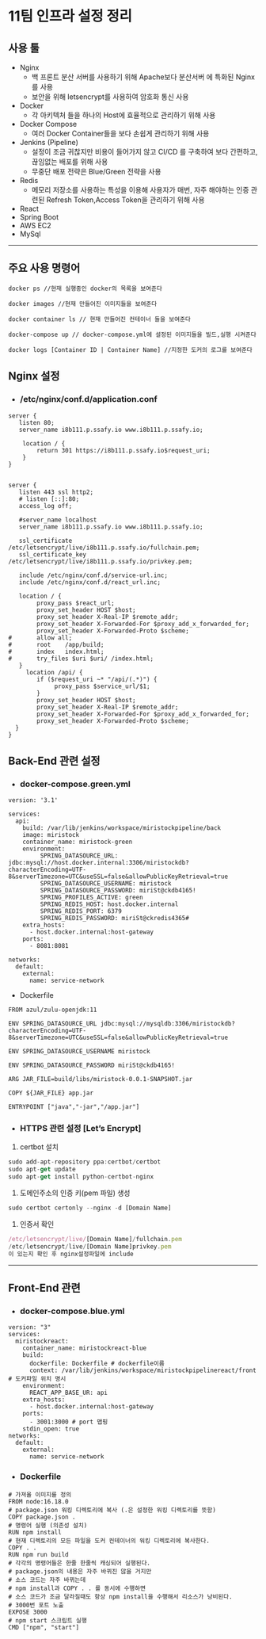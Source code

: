 # 11팀 인프라 설정 정리

## 사용 툴
- Nginx 
    - 백 프론트 분산 서버를 사용하기 위해 Apache보다 분산서버 에 특화된 Nginx를 사용
    - 보안을 위해 letsencrypt를 사용하여 암호화 통신 사용
- Docker
    - 각 아키텍처 들을 하나의 Host에 효율적으로 관리하기 위해 사용
- Docker Compose
    - 여러 Docker Container들을 보다 손쉽게 관리하기 위해 사용 
- Jenkins (Pipeline)
    - 설정이 조금 귀찮지만 비용이 들어가지 않고 CI/CD 를 구축하여 보다 간편하고, 끊임없는 배포를 위해 사용
    - 무중단 배포 전략은 Blue/Green 전략을 사용
- Redis
    - 메모리 저장소를 사용하는 특성을 이용해 사용자가 매번, 자주 해야하는 인증 관련된 Refresh Token,Access Token을 관리하기 위해 사용
- React
- Spring Boot
- AWS EC2
- MySql
---

## 주요 사용 명령어


```
docker ps //현재 실행중인 docker의 목록을 보여준다
```

```
docker images //현재 만들어진 이미지들을 보여준다
```

```
docker container ls // 현재 만들어진 컨테이너 들을 보여준다
```

```
docker-compose up // docker-compose.yml에 설정된 이미지들을 빌드,실행 시켜준다
```

```
docker logs [Container ID | Container Name] //지정한 도커의 로그를 보여준다
```

## Nginx 설정
- ### /etc/nginx/conf.d/application.conf
```Linux
server {
   listen 80;
   server_name i8b111.p.ssafy.io www.i8b111.p.ssafy.io;

    location / {
        return 301 https://i8b111.p.ssafy.io$request_uri;
    }
}


server {
   listen 443 ssl http2;
   # listen [::]:80;
   access_log off;

   #server_name localhost
   server_name i8b111.p.ssafy.io www.i8b111.p.ssafy.io;

   ssl_certificate /etc/letsencrypt/live/i8b111.p.ssafy.io/fullchain.pem;
   ssl_certificate_key /etc/letsencrypt/live/i8b111.p.ssafy.io/privkey.pem;

   include /etc/nginx/conf.d/service-url.inc;
   include /etc/nginx/conf.d/react_url.inc;

   location / {
        proxy_pass $react_url;
        proxy_set_header HOST $host;
        proxy_set_header X-Real-IP $remote_addr;
        proxy_set_header X-Forwarded-For $proxy_add_x_forwarded_for;
        proxy_set_header X-Forwarded-Proto $scheme;
#       allow all;
#       root    /app/build;
#       index   index.html;
#       try_files $uri $uri/ /index.html;
   }
     location /api/ {
        if ($request_uri ~* "/api/(.*)") {
             proxy_pass $service_url/$1;
        }
        proxy_set_header HOST $host;
        proxy_set_header X-Real-IP $remote_addr;
        proxy_set_header X-Forwarded-For $proxy_add_x_forwarded_for;
        proxy_set_header X-Forwarded-Proto $scheme;
  }
}

```
## Back-End 관련 설정


- ### docker-compose.green.yml
```
version: '3.1'

services:
  api:
    build: /var/lib/jenkins/workspace/miristockpipeline/back
    image: miristock
    container_name: miristock-green
    environment:
         SPRING_DATASOURCE_URL: jdbc:mysql://host.docker.internal:3306/miristockdb?characterEncoding=UTF-8&serverTimezone=UTC&useSSL=false&allowPublicKeyRetrieval=true
         SPRING_DATASOURCE_USERNAME: miristock
         SPRING_DATASOURCE_PASSWORD: miriSt@ckdb4165!
         SPRING_PROFILES_ACTIVE: green
         SPRING_REDIS_HOST: host.docker.internal
         SPRING_REDIS_PORT: 6379
         SPRING_REDIS_PASSWORD: miriSt@ckredis4365#
    extra_hosts:
      - host.docker.internal:host-gateway
    ports:
      - 8081:8081

networks:
  default:
    external:
      name: service-network

```

- Dockerfile
```
FROM azul/zulu-openjdk:11

ENV SPRING_DATASOURCE_URL jdbc:mysql://mysqldb:3306/miristockdb?characterEncoding=UTF-8&serverTimezone=UTC&useSSL=false&allowPublicKeyRetrieval=true

ENV SPRING_DATASOURCE_USERNAME miristock

ENV SPRING_DATASOURCE_PASSWORD miriSt@ckdb4165!

ARG JAR_FILE=build/libs/miristock-0.0.1-SNAPSHOT.jar

COPY ${JAR_FILE} app.jar

ENTRYPOINT ["java","-jar","/app.jar"]

```

- ### HTTPS 관련 설정 [Let’s Encrypt]
1. certbot 설치

```jsx
sudo add-apt-repository ppa:certbot/certbot
sudo apt-get update
sudo apt-get install python-certbot-nginx
```

1. 도메인주소의 인증 키(pem 파일) 생성

```jsx
sudo certbot certonly --nginx -d [Domain Name]
```

1. 인증서 확인

```jsx
/etc/letsencrypt/live/[Domain Name]/fullchain.pem
/etc/letsencrypt/live/[Domain Name]privkey.pem 
이 있는지 확인 후 nginx설정파일에 include
```

---
## Front-End 관련
- ### docker-compose.blue.yml
```
version: "3"
services:
  miristockreact:
    container_name: miristockreact-blue
    build:
      dockerfile: Dockerfile # dockerfile이름
      context: /var/lib/jenkins/workspace/miristockpipelinereact/front # 도커파일 위치 명시
    environment:
      REACT_APP_BASE_UR: api
    extra_hosts:
      - host.docker.internal:host-gateway
    ports:
      - 3001:3000 # port 맵핑
    stdin_open: true
networks:
  default:
    external:
      name: service-network
```


- ### Dockerfile
```
# 가져올 이미지를 정의
FROM node:16.18.0
# package.json 워킹 디렉토리에 복사 (.은 설정한 워킹 디렉토리를 뜻함)
COPY package.json .
# 명령어 실행 (의존성 설치)
RUN npm install
# 현재 디렉토리의 모든 파일을 도커 컨테이너의 워킹 디렉토리에 복사한다.
COPY . .
RUN npm run build
# 각각의 명령어들은 한줄 한줄씩 캐싱되어 실행된다.
# package.json의 내용은 자주 바뀌진 않을 거지만
# 소스 코드는 자주 바뀌는데
# npm install과 COPY . . 를 동시에 수행하면
# 소스 코드가 조금 달라질때도 항상 npm install을 수행해서 리소스가 낭비된다.
# 3000번 포트 노출
EXPOSE 3000
# npm start 스크립트 실행
CMD ["npm", "start"]
```


